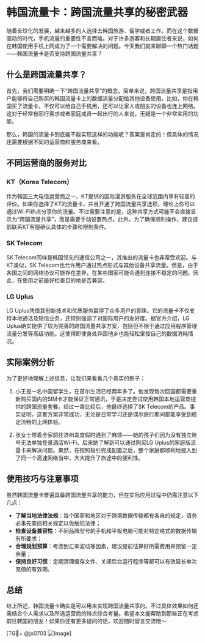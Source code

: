 # 韩国流量卡：跨国流量共享的秘密武器

随着全球化的发展，越来越多的人选择去韩国旅游、留学或者工作。而在这个数据驱动的时代，手机流量的重要性不言而喻。对于许多游客和长期居住者来说，如何在韩国使用手机上网成为了一个需要解决的问题。今天我们就来聊聊一个热门话题——韩国流量卡是否支持跨国流量共享？

## 什么是跨国流量共享？

首先，我们需要明确一下“跨国流量共享”的概念。简单来说，跨国流量共享是指用户能够将自己购买的韩国流量卡上的数据流量分配给其他设备使用。比如，你在韩国买了流量卡，不仅可以给自己手机用，还可以让家人或朋友的设备也连上网络。这对于经常有同行需求或者家庭成员一起出行的人来说，无疑是一个非常实用的功能。

那么，韩国的流量卡到底能不能实现这样的功能呢？答案是肯定的！但具体的情况还需要根据不同的运营商和服务商来看。

## 不同运营商的服务对比

### KT（Korea Telecom）

作为韩国三大电信运营商之一，KT提供的国际漫游服务在全球范围内享有较高的评价。如果你选择了KT的流量卡，并且开通了跨国流量共享选项，理论上你可以通过Wi-Fi热点分享你的流量。不过需要注意的是，这种共享方式可能不会直接显示为“跨国流量共享”，而是需要手动设置热点。此外，为了确保顺利操作，建议提前联系KT客服确认具体的步骤和限制条件。

### SK Telecom

SK Telecom同样是韩国领先的通信公司之一，其推出的流量卡也非常受欢迎。与KT类似，SK Telecom也允许用户通过热点形式与其他设备共享流量。但是，由于各国之间的网络协议可能存在差异，在某些国家可能会遇到连接不稳定的问题。因此，在使用之前最好检查目的地是否兼容。

### LG Uplus

LG Uplus凭借其创新技术和优质服务赢得了众多用户的青睐。它的流量卡不仅支持本地通话及短信业务，还特别强调了对国际用户的友好度。据官方介绍，LG Uplus确实提供了较为完善的跨国流量共享方案，包括但不限于通过应用程序管理流量分发等高级功能。这使得即使身处异国他乡也能轻松掌控自己的数据消耗情况。

## 实际案例分析

为了更好地理解上述信息，让我们来看看几个真实的例子：

1. 小王是一名中国留学生，在首尔生活已经两年多了。他发现每次回国都需要重新购买国内的SIM卡才能保证正常通讯，于是决定尝试使用韩国本地运营商提供的跨国流量套餐。经过一番比较后，他最终选择了SK Telecom的产品。事实证明，这套方案非常成功，无论是日常学习还是偶尔旅行期间都能享受到稳定流畅的上网体验。
   
2. 张女士带着全家前往济州岛度假时遇到了麻烦——她的孩子们因为没有独立账号无法单独登录酒店Wi-Fi。后来她了解到可以通过购买LG Uplus的家庭版流量卡来解决问题。果然，在按照指引完成配置之后，整个家庭都顺利地接入到了同一个高速网络当中，大大提升了旅途中的便利性。

## 使用技巧与注意事项

虽然韩国流量卡普遍具备跨国流量共享的能力，但在实际应用过程中仍需注意以下几点：

- **了解当地法律法规**：每个国家和地区对于跨境数据传输都有各自的规定，请务必事先查阅相关规定以免触犯法律；
- **检查设备兼容性**：不同品牌型号的手机和平板电脑可能对特定格式的数据传输有所要求；
- **合理规划预算**：考虑到汇率波动等因素，建议提前估算好所需费用并预留一定余量；
- **保持良好习惯**：定期清理缓存文件、关闭后台运行程序等都可以有效延长单次充值的有效期。

## 总结

综上所述，韩国流量卡确实是可以用来实现跨国流量共享的。不过具体效果如何还需结合个人需求以及所选运营商的特点综合考量。希望本文能帮助到那些正在考虑前往韩国的朋友！如果你还有更多疑问的话，欢迎随时留言交流哦～

[TG💪+ @jx0703 ![Image](https://github.com/user-attachments/assets/dbca1d08-cadb-493c-b0ec-ad6f7a83f270)]